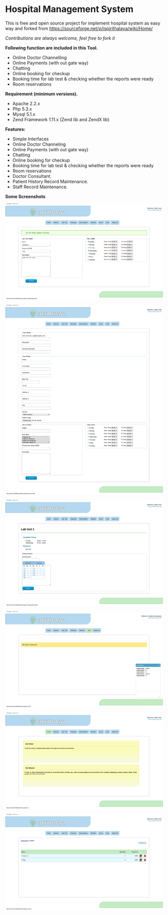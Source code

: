 # Hospital Management System

This is free and open source project for implement hospital system as easy way and forked from https://sourceforge.net/p/ispirithalaya/wiki/Home/

_Contributions are always welcome, feel free to fork it_

**Following function are included in this Tool.**

 - Online Doctor Channelling
 - Online Payments (with out gate way)
 - Chatting
 - Online booking for checkup
 - Booking time for lab test & checking whether the reports were ready
 - Room reservations

**Requirement (minimum versions).**

 - Apache 2.2.x
 - Php 5.3.x
 - Mysql 5.1.x
 - Zend Framework 1.11.x (Zend lib and ZendX lib)

**Features:**

 - Simple Interfaces
 - Online Doctor Channeling
 - Online Payments (with out gate way)
 - Chatting
 - Online booking for checkup
 - Booking time for lab test & checking whether the reports were ready
 - Room reservations
 - Doctor Consultant.
 - Patient History Record Maintenance.
 - Staff Record Maintenance.
 
 
**Some Screenshots**

![](https://github.com/chandanbansal/hospital-management-system/blob/master/screenshots/1.png)

![](https://github.com/chandanbansal/hospital-management-system/blob/master/screenshots/2.png)

![](https://github.com/chandanbansal/hospital-management-system/blob/master/screenshots/3.png)

![](https://github.com/chandanbansal/hospital-management-system/blob/master/screenshots/4.png)

![](https://github.com/chandanbansal/hospital-management-system/blob/master/screenshots/5.png)

![](https://github.com/chandanbansal/hospital-management-system/blob/master/screenshots/6.png)
